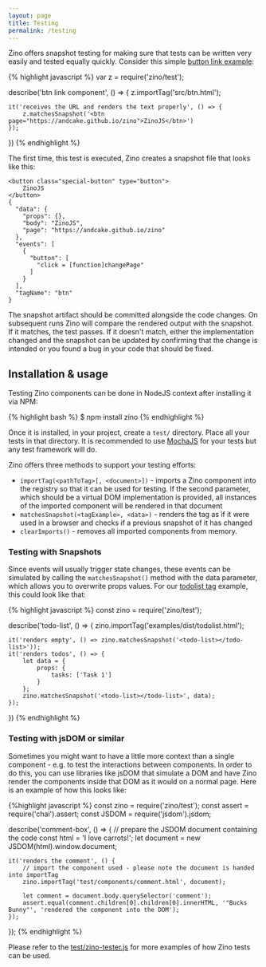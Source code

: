 ```yaml
---
layout: page
title: Testing
permalink: /testing
---
```


Zino offers snapshot testing for making sure that tests can be written very easily and tested equally quickly. Consider this simple [button link example](https://github.com/AndCake/zino/blob/master/test/components/btn.html):

{% highlight javascript %}
var z = require('zino/test');

describe('btn link component', () => {
	z.importTag('src/btn.html');

	it('receives the URL and renders the text properly', () => {
		z.matchesSnapshot('<btn page="https://andcake.github.io/zino">ZinoJS</btn>')
	});
})
{% endhighlight %}

The first time, this test is executed, Zino creates a snapshot file that looks like this:

	<button class="special-button" type="button">
		ZinoJS
	</button>
	{
	  "data": {
	    "props": {},
	    "body": "ZinoJS",
	    "page": "https://andcake.github.io/zino"
	  },
	  "events": [
	    {
	      "button": [
	        "click = [function]changePage"
	      ]
	    }
	  ],
	  "tagName": "btn"
	}

The snapshot artifact should be committed alongside the code changes. On subsequent runs Zino will compare the rendered output with the snapshot. If it matches, the test passes. If it doesn't match, either the implementation changed and the snapshot can be updated by confirming that the change is intended or you found a bug in your code that should be fixed.

## Installation & usage

Testing Zino components can be done in NodeJS context after installing it via NPM:

{% highlight bash %}
$ npm install zino
{% endhighlight %}

Once it is installed, in your project, create a `test/` directory. Place all your tests in that directory. It is recommended to use [MochaJS](http://mochajs.org/) for your tests but any test framework will do.

Zino offers three methods to support your testing efforts:

 * `importTag(<pathToTag>[, <document>])` - imports a Zino component into the registry so that it can be used for testing. If the second parameter, which should be a virtual DOM implementation is provided, all instances of the imported component will be rendered in that document
 * `matchesSnapshot(<tagExample>, <data>)` - renders the tag as if it were used in a browser and checks if a previous snapshot of it has changed
 * `clearImports()` - removes all imported components from memory.

### Testing with Snapshots

Since events will usually trigger state changes, these events can be simulated by calling the `matchesSnapshot()` method with the data parameter, which allows you to overwrite props values. For our [todolist tag](https://github.com/AndCake/zino/blob/master/test/components/todolist.html) example, this could look like that:

{% highlight javascript %}
const zino = require('zino/test');

describe('todo-list', () => {
	zino.importTag('examples/dist/todolist.html');

	it('renders empty', () => zino.matchesSnapshot('<todo-list></todo-list>'));
	it('renders todos', () => {
		let data = {
			props: {
				tasks: ['Task 1']
			}
		};
		zino.matchesSnapshot('<todo-list></todo-list>', data);
	});
})
{% endhighlight %}

### Testing with jsDOM or similar

Sometimes you might want to have a little more context than a single component - e.g. to test the interactions between components. In order to do this, you can use libraries like jsDOM that simulate a DOM and have Zino render the components inside that DOM as it would on a normal page. Here is an example of how this looks like:

{%highlight javascript %}
const zino = require('zino/test');
const assert = require('chai').assert;
const JSDOM = require('jsdom').jsdom;

describe('comment-box', () => {
	// prepare the JSDOM document containing the code
	const html = '<comment author="Bucks Bunny">I love carrots!</comment>';
	let document = new JSDOM(html).window.document;

	it('renders the comment', () {
		// import the component used - please note the document is handed into importTag
		zino.importTag('test/components/comment.html', document);

		let comment = document.body.querySelector('comment');
		assert.equal(comment.children[0].children[0].innerHTML, '"Bucks Bunny"', 'rendered the component into the DOM');
	});
});
{% endhighlight %}

Please refer to the [test/zino-tester.js](https://github.com/AndCake/zino/blob/master/test/zino-tester.js) for more examples of how Zino tests can be used.
